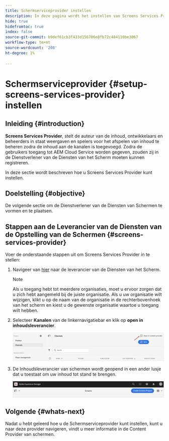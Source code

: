 ```yaml
---
title: Schermserviceprovider instellen
description: In deze pagina wordt het instellen van Screens Services Provider beschreven.
hide: true
hidefromtoc: true
index: false
source-git-commit: b9def61cb3f433d156706e8fb72c484110be3067
workflow-type: tm+mt
source-wordcount: '208'
ht-degree: 1%

---
```



# Schermserviceprovider {#setup-screens-services-provider} instellen

## Inleiding {#introduction}

**Screens Services Provider**, stelt de auteur van de inhoud, ontwikkelaars en beheerders in staat weergaven en spelers voor het afspelen van inhoud te beheren zodra de inhoud aan de kanalen is toegevoegd. Zodra de gebruikers toegang tot AEM Cloud Service worden gegeven, zouden zij in de Dienstverlener van de Diensten van het Scherm moeten kunnen registreren.

In deze sectie wordt beschreven hoe u Screens Services Provider kunt instellen.


## Doelstelling {#objective}

De volgende sectie om de Dienstverlener van de Diensten van Schermen te vormen en te plaatsen.

## Stappen aan de Leverancier van de Diensten van de Opstelling van de Schermen {#screens-services-provider}

Voer de onderstaande stappen uit om Screens Services Provider in te stellen:

1. Navigeer van [hier](https://experience.adobe.com/screens) naar de leverancier van de Diensten van het Scherm.

   >[!NOTE]
   >Als u toegang hebt tot meerdere organisaties, moet u ervoor zorgen dat u zich hebt aangemeld bij de juiste organisatie. Als u uw organisatie wilt wijzigen, klikt u op de naam van de organisatie in de rechterbovenhoek van het scherm en kiest u de gewenste organisatie waartoe u toegang wilt hebben.

1. Selecteer **Kanalen** van de linkernavigatiebar en klik op **open in inhoudsleverancier**.

   ![afbeelding](/help/screens-cloud/assets/configure/configure-screens1.png)

1. De Inhoudsleverancier van schermen wordt geopend in een ander lusje dat u toestaat om uw inhoud tot stand te brengen.

   ![afbeelding](/help/screens-cloud/assets/configure/configure-screens2.png)

## Volgende {#whats-next}

Nadat u hebt geleerd hoe u de Schermserviceprovider kunt instellen, kunt u naar deze provider navigeren, vindt u meer informatie in de Content Provider van schermen.

